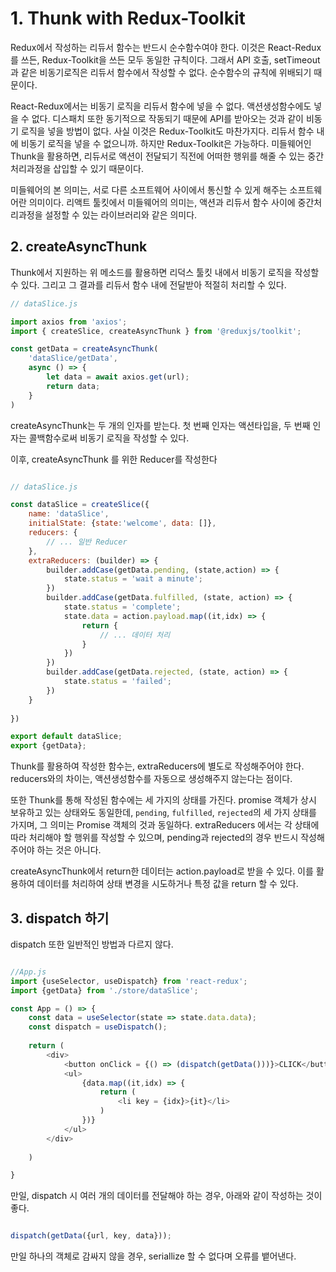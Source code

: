 # 1. Thunk with Redux-Toolkit


Redux에서 작성하는 리듀서 함수는 반드시 순수함수여야 한다. 이것은 React-Redux를 쓰든, Redux-Toolkit을 쓰든 모두 동일한 규칙이다. 그래서 API 호출, setTimeout과 같은 비동기로직은 리듀서 함수에서 작성할 수 없다. 순수함수의 규칙에 위배되기 때문이다.

React-Redux에서는 비동기 로직을 리듀서 함수에 넣을 수 없다. 액션생성함수에도 넣을 수 없다. 디스패치 또한 동기적으로 작동되기 때문에 API를 받아오는 것과 같이 비동기 로직을 넣을 방법이 없다. 사실 이것은 Redux-Toolkit도 마찬가지다. 리듀서 함수 내에 비동기 로직을 넣을 수 없으니까. 하지만 Redux-Toolkit은 가능하다. 미들웨어인 Thunk을 활용하면, 리듀서로 액션이 전달되기 직전에 어떠한 행위를 해줄 수 있는 중간처리과정을 삽입할 수 있기 때문이다.

미들웨어의 본 의미는, 서로 다른 소프트웨어 사이에서 통신할 수 있게 해주는 소프트웨어란 의미이다. 리액트 툴킷에서 미들웨어의 의미는, 액션과 리듀서 함수 사이에 중간처리과정을 설정할 수 있는 라이브러리와 같은 의미다.



## 2. createAsyncThunk

Thunk에서 지원하는 위 메소드를 활용하면 리덕스 툴킷 내에서 비동기 로직을 작성할 수 있다. 그리고 그 결과를 리듀서 함수 내에 전달받아 적절히 처리할 수 있다.

``` javascript
// dataSlice.js

import axios from 'axios';
import { createSlice, createAsyncThunk } from '@reduxjs/toolkit';

const getData = createAsyncThunk(
	'dataSlice/getData',
	async () => {
		let data = await axios.get(url);
		return data;
	}
)
```

createAsyncThunk는 두 개의 인자를 받는다. 첫 번째 인자는 액션타입을, 두 번째 인자는 콜백함수로써 비동기 로직을 작성할 수 있다. 

이후, createAsyncThunk 를 위한 Reducer를 작성한다

```javascript

// dataSlice.js

const dataSlice = createSlice({
	name: 'dataSlice',
	initialState: {state:'welcome', data: []},
	reducers: {
		// ... 일반 Reducer
	},
	extraReducers: (builder) => {
		builder.addCase(getData.pending, (state,action) => {
			state.status = 'wait a minute';
		})
		builder.addCase(getData.fulfilled, (state, action) => {
			state.status = 'complete';
			state.data = action.payload.map((it,idx) => {
				return {
					// ... 데이터 처리
				}
			})
		})
		builder.addCase(getData.rejected, (state, action) => {
			state.status = 'failed';
		})
	}
	
})

export default dataSlice;
export {getData};
```

Thunk를 활용하여 작성한 함수는, extraReducers에 별도로 작성해주어야 한다. reducers와의 차이는, 액션생성함수를 자동으로 생성해주지 않는다는 점이다. 

또한 Thunk를 통해 작성된 함수에는 세 가지의 상태를 가진다. promise 객체가 상시 보유하고 있는 상태와도 동일한데, `pending`, `fulfilled`, `rejected`의 세 가지 상태를 가지며, 그 의미는 Promise 객체의 것과 동일하다. extraReducers 에서는 각 상태에 따라 처리해야 할 행위를 작성할 수 있으며, pending과 rejected의 경우 반드시 작성해주어야 하는 것은 아니다.

createAsyncThunk에서 return한 데이터는 action.payload로 받을 수 있다. 이를 활용하여 데이터를 처리하여 상태 변경을 시도하거나 특정 값을 return 할 수 있다.



## 3. dispatch 하기

dispatch 또한 일반적인 방법과 다르지 않다.

``` javascript

//App.js
import {useSelector, useDispatch} from 'react-redux';
import {getData} from './store/dataSlice';

const App = () => {
	const data = useSelector(state => state.data.data);
	const dispatch = useDispatch();
	
	return (
		<div>
			<button onClick = {() => (dispatch(getData()))}>CLICK</button>
			<ul>
				{data.map((it,idx) => {
					return (
						<li key = {idx}>{it}</li>
					)
				})}
			</ul>
		</div>
	
	)

}

```

만일, dispatch 시 여러 개의 데이터를 전달해야 하는 경우, 아래와 같이 작성하는 것이 좋다.

``` javascript

dispatch(getData({url, key, data}));

```

만일 하나의 객체로 감싸지 않을 경우, seriallize 할 수 없다며 오류를 뱉어낸다.